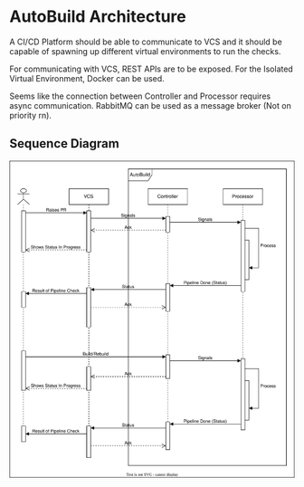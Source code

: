 # AutoBuild Architecture

A CI/CD Platform should be able to communicate to VCS and it should be capable of spawning up different virtual environments to run the checks.

For communicating with VCS, REST APIs are to be exposed.
For the Isolated Virtual Environment, Docker can be used.

Seems like the connection between Controller and Processor requires async communication. RabbitMQ can be used as a message broker (Not on priority rn).

## Sequence Diagram
![pipeline seq](./drawio/img/sequence.svg)
